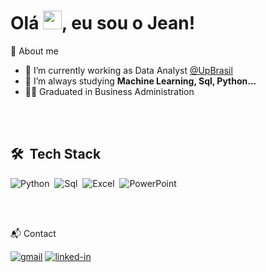 <h1 align="left">Olá <img src="https://raw.githubusercontent.com/kaueMarques/kaueMarques/master/hi.gif" width="30px">, eu sou o Jean!</h1>



<!-- About -->

🚀 About me

- 🔭 I’m currently working as Data Analyst [@UpBrasil](https://www.linkedin.com/company/up-brasil)
- 🌱  I’m always studying **Machine Learning, Sql, Python...**
- 👨‍🎓 Graduated in Business Administration

<br>


<br>

## 🛠 &nbsp;Tech Stack

![Python](https://img.shields.io/badge/Python-14354C?style=for-the-badge&logo=python&logoColor=white)&nbsp;
![Sql](https://img.shields.io/badge/Microsoft_SQL_Server-CC2927?style=for-the-badge&logo=microsoft-sql-server&logoColor=white)&nbsp;
![Excel](https://img.shields.io/badge/Microsoft_Excel-217346?style=for-the-badge&logo=microsoft-excel&logoColor=white)&nbsp;
![PowerPoint](https://img.shields.io/badge/Microsoft_PowerPoint-B7472A?style=for-the-badge&logo=microsoft-powerpoint&logoColor=white)&nbsp;


<br>
<br>

📬 Contact

[![gmail](https://img.shields.io/badge/Gmail-D14836?style=for-the-badge&logo=Gmail&logoColor=white)](mailto:jeanrodovalho16@gmail.com)
[![linked-in](https://img.shields.io/badge/Linkedin-0077B5?style=for-the-badge&logo=LinkedIn&logoColor=white)](https://www.linkedin.com/in/jeanlimarodovalho)
<br>
<br>


